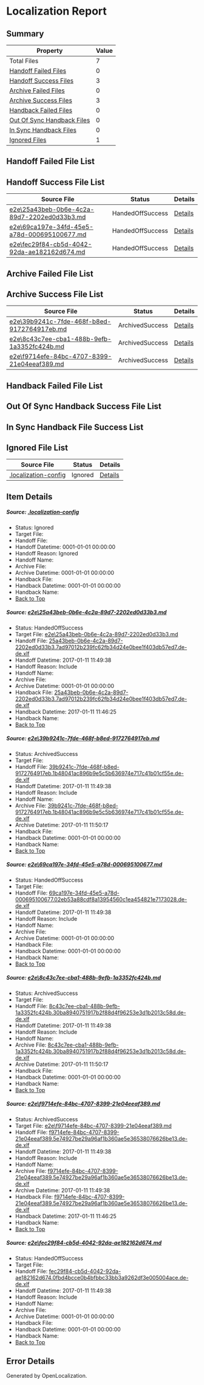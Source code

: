 # <a name='report-top'></a> Localization Report

## Summary
 Property | Value 
 -------- | ----- 
 Total Files | 7
[ Handoff Failed Files ](#handoff-failed-list)| 0
[ Handoff Success Files ](#handoff-success-list)| 3
[ Archive Failed Files ](#archive-failed-list)| 0
[ Archive Success Files ](#archive-success-list)| 3
[ Handback Failed Files ](#handback-failed-list)| 0
[ Out Of Sync Handback Files ](#outofsync-handback-success-list)| 0
[ In Sync Handback Files ](#insync-handback-success-list)| 0
[ Ignored Files ](#ignored-list)| 1

## <a name='handoff-failed-list'></a> Handoff Failed File List

## <a name='handoff-success-list'></a> Handoff Success File List
 Source File | Status | Details 
 ----------- | ------ | ------- 
 [e2e\25a43beb-0b6e-4c2a-89d7-2202ed0d33b3.md](https://github.com/OpenLocalizationTestOrg/ol-test0/blob/9834597538c2baff447d17feec06e7183560b120/e2e/25a43beb-0b6e-4c2a-89d7-2202ed0d33b3.md) | HandedOffSuccess | [Details](#180678b465a3f709d094d59a5ae5e3f6dccf703e1)
 [e2e\69ca197e-34fd-45e5-a78d-000695100677.md](https://github.com/OpenLocalizationTestOrg/ol-test0/blob/369c5e61c4ec227657252acbadec940f51572855/e2e/69ca197e-34fd-45e5-a78d-000695100677.md) | HandedOffSuccess | [Details](#bd66a9efe032719345b8918c62377a9595f74a993)
 [e2e\fec29f84-cb5d-4042-92da-ae182162d674.md](https://github.com/OpenLocalizationTestOrg/ol-test0/blob/1610f1ae9273c70dbcd3d53422a1df2b693a6c5b/e2e/fec29f84-cb5d-4042-92da-ae182162d674.md) | HandedOffSuccess | [Details](#4867e38be2a060d0f14743696a35a7418f69659e6)

## <a name='archive-failed-list'></a> Archive Failed File List

## <a name='archive-success-list'></a> Archive Success File List
 Source File | Status | Details 
 ----------- | ------ | ------- 
 [e2e\39b9241c-7fde-468f-b8ed-9172764917eb.md](https://github.com/OpenLocalizationTestOrg/ol-test0/blob/0b411ed6017aa34fb03d3bdca1bbcbc83c5d83a3/e2e/39b9241c-7fde-468f-b8ed-9172764917eb.md) | ArchivedSuccess | [Details](#92c164199b73beb64e5c3803388ec55f2b1ed9e72)
 [e2e\8c43c7ee-cba1-488b-9efb-1a3352fc424b.md](https://github.com/OpenLocalizationTestOrg/ol-test0/blob/0b411ed6017aa34fb03d3bdca1bbcbc83c5d83a3/e2e/8c43c7ee-cba1-488b-9efb-1a3352fc424b.md) | ArchivedSuccess | [Details](#bd1c4ba2874d661d953f9a88e21787475f1cc0604)
 [e2e\f9714efe-84bc-4707-8399-21e04eeaf389.md](https://github.com/OpenLocalizationTestOrg/ol-test0/blob/475076d78d90a156a5719bf9fce010e6636c2997/e2e/f9714efe-84bc-4707-8399-21e04eeaf389.md) | ArchivedSuccess | [Details](#875f279ef2b48bebf6114baa75f35bf2bf5a303a5)

## <a name='handback-failed-list'></a> Handback Failed File List

## <a name='outofsync-handback-success-list'></a> Out Of Sync Handback Success File List

## <a name='insync-handback-success-list'></a> In Sync Handback File Success List

## <a name='ignored-list'></a> Ignored File List
 Source File | Status | Details 
 ----------- | ------ | ------- 
 [.localization-config](https://github.com/OpenLocalizationTestOrg/ol-test0/blob/0b411ed6017aa34fb03d3bdca1bbcbc83c5d83a3/.localization-config) | Ignored | [Details](#cb0632cf59c1387fc1742bfb9fa3c47f87e2e5c90)

## Item Details
##### <a name='cb0632cf59c1387fc1742bfb9fa3c47f87e2e5c90'></a> Source: [.localization-config](https://github.com/OpenLocalizationTestOrg/ol-test0/blob/0b411ed6017aa34fb03d3bdca1bbcbc83c5d83a3/.localization-config)
* Status: Ignored
* Target File: 
* Handoff File: 
* Handoff Datetime: 0001-01-01 00:00:00
* Handoff Reason: Ignored
* Handoff Name: 
* Archive File: 
* Archive Datetime: 0001-01-01 00:00:00
* Handback File: 
* Handback Datetime: 0001-01-01 00:00:00
* Handback Name: 
* [Back to Top](#report-top)

##### <a name='180678b465a3f709d094d59a5ae5e3f6dccf703e1'></a> Source: [e2e\25a43beb-0b6e-4c2a-89d7-2202ed0d33b3.md](https://github.com/OpenLocalizationTestOrg/ol-test0/blob/9834597538c2baff447d17feec06e7183560b120/e2e/25a43beb-0b6e-4c2a-89d7-2202ed0d33b3.md)
* Status: HandedOffSuccess
* Target File: [e2e\25a43beb-0b6e-4c2a-89d7-2202ed0d33b3.md](https://github.com/OpenLocalizationTestOrg/ol-test0-dede/blob/ee6dfece06aea0a9b2d69aa30aedb272abb971ad/e2e/25a43beb-0b6e-4c2a-89d7-2202ed0d33b3.md)
* Handoff File: [25a43beb-0b6e-4c2a-89d7-2202ed0d33b3.7ad97012b239fc62fb34d24e0bee1f403db57ed7.de-de.xlf](https://github.com/OpenLocalizationTestOrg/ol-test0-handoff/blob/efd37d9698e5de3326c50f8ad4d3b9e5e87bd3b4/ol-handoff/OpenLocalizationTestOrg/ol-test0-dede/shujia/ht/25a43beb-0b6e-4c2a-89d7-2202ed0d33b3.7ad97012b239fc62fb34d24e0bee1f403db57ed7.de-de.xlf)
* Handoff Datetime: 2017-01-11 11:49:38
* Handoff Reason: Include
* Handoff Name: 
* Archive File: 
* Archive Datetime: 0001-01-01 00:00:00
* Handback File: [25a43beb-0b6e-4c2a-89d7-2202ed0d33b3.7ad97012b239fc62fb34d24e0bee1f403db57ed7.de-de.xlf](https://github.com/OpenLocalizationTestOrg/ol-test0-handback/blob/18216b23a2c30936054701d5bcdc6ee309a32160/ol-handback/OpenLocalizationTestOrg/ol-test0-dede/shujia/mt/25a43beb-0b6e-4c2a-89d7-2202ed0d33b3.7ad97012b239fc62fb34d24e0bee1f403db57ed7.de-de.xlf)
* Handback Datetime: 2017-01-11 11:46:25
* Handback Name: 
* [Back to Top](#report-top)

##### <a name='92c164199b73beb64e5c3803388ec55f2b1ed9e72'></a> Source: [e2e\39b9241c-7fde-468f-b8ed-9172764917eb.md](https://github.com/OpenLocalizationTestOrg/ol-test0/blob/0b411ed6017aa34fb03d3bdca1bbcbc83c5d83a3/e2e/39b9241c-7fde-468f-b8ed-9172764917eb.md)
* Status: ArchivedSuccess
* Target File: 
* Handoff File: [39b9241c-7fde-468f-b8ed-9172764917eb.1b48041ac896b9e5c5b636974e717c41b01cf55e.de-de.xlf](https://github.com/OpenLocalizationTestOrg/ol-test0-handoff/blob/efd37d9698e5de3326c50f8ad4d3b9e5e87bd3b4/ol-handoff/OpenLocalizationTestOrg/ol-test0-dede/shujia/ht/39b9241c-7fde-468f-b8ed-9172764917eb.1b48041ac896b9e5c5b636974e717c41b01cf55e.de-de.xlf)
* Handoff Datetime: 2017-01-11 11:49:38
* Handoff Reason: Include
* Handoff Name: 
* Archive File: [39b9241c-7fde-468f-b8ed-9172764917eb.1b48041ac896b9e5c5b636974e717c41b01cf55e.de-de.xlf](https://github.com/OpenLocalizationTestOrg/ol-test0-handoff/blob/7e66973cb3c69da66aeee9cf5eac470290e4e0bd/ol-archive/OpenLocalizationTestOrg/ol-test0-dede/shujia/ht/39b9241c-7fde-468f-b8ed-9172764917eb.1b48041ac896b9e5c5b636974e717c41b01cf55e.de-de.xlf)
* Archive Datetime: 2017-01-11 11:50:17
* Handback File: 
* Handback Datetime: 0001-01-01 00:00:00
* Handback Name: 
* [Back to Top](#report-top)

##### <a name='bd66a9efe032719345b8918c62377a9595f74a993'></a> Source: [e2e\69ca197e-34fd-45e5-a78d-000695100677.md](https://github.com/OpenLocalizationTestOrg/ol-test0/blob/369c5e61c4ec227657252acbadec940f51572855/e2e/69ca197e-34fd-45e5-a78d-000695100677.md)
* Status: HandedOffSuccess
* Target File: 
* Handoff File: [69ca197e-34fd-45e5-a78d-000695100677.02eb53a88cdf8a13954560c1ea454821e7173028.de-de.xlf](https://github.com/OpenLocalizationTestOrg/ol-test0-handoff/blob/efd37d9698e5de3326c50f8ad4d3b9e5e87bd3b4/ol-handoff/OpenLocalizationTestOrg/ol-test0-dede/shujia/ht/69ca197e-34fd-45e5-a78d-000695100677.02eb53a88cdf8a13954560c1ea454821e7173028.de-de.xlf)
* Handoff Datetime: 2017-01-11 11:49:38
* Handoff Reason: Include
* Handoff Name: 
* Archive File: 
* Archive Datetime: 0001-01-01 00:00:00
* Handback File: 
* Handback Datetime: 0001-01-01 00:00:00
* Handback Name: 
* [Back to Top](#report-top)

##### <a name='bd1c4ba2874d661d953f9a88e21787475f1cc0604'></a> Source: [e2e\8c43c7ee-cba1-488b-9efb-1a3352fc424b.md](https://github.com/OpenLocalizationTestOrg/ol-test0/blob/0b411ed6017aa34fb03d3bdca1bbcbc83c5d83a3/e2e/8c43c7ee-cba1-488b-9efb-1a3352fc424b.md)
* Status: ArchivedSuccess
* Target File: 
* Handoff File: [8c43c7ee-cba1-488b-9efb-1a3352fc424b.30ba8940751917b2f88d4f96253e3d1b2013c58d.de-de.xlf](https://github.com/OpenLocalizationTestOrg/ol-test0-handoff/blob/efd37d9698e5de3326c50f8ad4d3b9e5e87bd3b4/ol-handoff/OpenLocalizationTestOrg/ol-test0-dede/shujia/ht/8c43c7ee-cba1-488b-9efb-1a3352fc424b.30ba8940751917b2f88d4f96253e3d1b2013c58d.de-de.xlf)
* Handoff Datetime: 2017-01-11 11:49:38
* Handoff Reason: Include
* Handoff Name: 
* Archive File: [8c43c7ee-cba1-488b-9efb-1a3352fc424b.30ba8940751917b2f88d4f96253e3d1b2013c58d.de-de.xlf](https://github.com/OpenLocalizationTestOrg/ol-test0-handoff/blob/7e66973cb3c69da66aeee9cf5eac470290e4e0bd/ol-archive/OpenLocalizationTestOrg/ol-test0-dede/shujia/ht/8c43c7ee-cba1-488b-9efb-1a3352fc424b.30ba8940751917b2f88d4f96253e3d1b2013c58d.de-de.xlf)
* Archive Datetime: 2017-01-11 11:50:17
* Handback File: 
* Handback Datetime: 0001-01-01 00:00:00
* Handback Name: 
* [Back to Top](#report-top)

##### <a name='875f279ef2b48bebf6114baa75f35bf2bf5a303a5'></a> Source: [e2e\f9714efe-84bc-4707-8399-21e04eeaf389.md](https://github.com/OpenLocalizationTestOrg/ol-test0/blob/475076d78d90a156a5719bf9fce010e6636c2997/e2e/f9714efe-84bc-4707-8399-21e04eeaf389.md)
* Status: ArchivedSuccess
* Target File: [e2e\f9714efe-84bc-4707-8399-21e04eeaf389.md](https://github.com/OpenLocalizationTestOrg/ol-test0-dede/blob/ee6dfece06aea0a9b2d69aa30aedb272abb971ad/e2e/f9714efe-84bc-4707-8399-21e04eeaf389.md)
* Handoff File: [f9714efe-84bc-4707-8399-21e04eeaf389.5e74927be29a96af1b360ae5e36538076626be13.de-de.xlf](https://github.com/OpenLocalizationTestOrg/ol-test0-handoff/blob/efd37d9698e5de3326c50f8ad4d3b9e5e87bd3b4/ol-handoff/OpenLocalizationTestOrg/ol-test0-dede/shujia/ht/f9714efe-84bc-4707-8399-21e04eeaf389.5e74927be29a96af1b360ae5e36538076626be13.de-de.xlf)
* Handoff Datetime: 2017-01-11 11:49:38
* Handoff Reason: Include
* Handoff Name: 
* Archive File: [f9714efe-84bc-4707-8399-21e04eeaf389.5e74927be29a96af1b360ae5e36538076626be13.de-de.xlf](https://github.com/OpenLocalizationTestOrg/ol-test0-handoff/blob/b9404c5a56026400a268f38604565c564411e868/ol-archive/OpenLocalizationTestOrg/ol-test0-dede/shujia/ht/f9714efe-84bc-4707-8399-21e04eeaf389.5e74927be29a96af1b360ae5e36538076626be13.de-de.xlf)
* Archive Datetime: 2017-01-11 11:49:38
* Handback File: [f9714efe-84bc-4707-8399-21e04eeaf389.5e74927be29a96af1b360ae5e36538076626be13.de-de.xlf](https://github.com/OpenLocalizationTestOrg/ol-test0-handback/blob/18216b23a2c30936054701d5bcdc6ee309a32160/ol-handback/OpenLocalizationTestOrg/ol-test0-dede/shujia/mt/f9714efe-84bc-4707-8399-21e04eeaf389.5e74927be29a96af1b360ae5e36538076626be13.de-de.xlf)
* Handback Datetime: 2017-01-11 11:46:25
* Handback Name: 
* [Back to Top](#report-top)

##### <a name='4867e38be2a060d0f14743696a35a7418f69659e6'></a> Source: [e2e\fec29f84-cb5d-4042-92da-ae182162d674.md](https://github.com/OpenLocalizationTestOrg/ol-test0/blob/1610f1ae9273c70dbcd3d53422a1df2b693a6c5b/e2e/fec29f84-cb5d-4042-92da-ae182162d674.md)
* Status: HandedOffSuccess
* Target File: 
* Handoff File: [fec29f84-cb5d-4042-92da-ae182162d674.0fbd4bcce0b4bfbbc33bb3a9262df3e005004ace.de-de.xlf](https://github.com/OpenLocalizationTestOrg/ol-test0-handoff/blob/efd37d9698e5de3326c50f8ad4d3b9e5e87bd3b4/ol-handoff/OpenLocalizationTestOrg/ol-test0-dede/shujia/ht/fec29f84-cb5d-4042-92da-ae182162d674.0fbd4bcce0b4bfbbc33bb3a9262df3e005004ace.de-de.xlf)
* Handoff Datetime: 2017-01-11 11:49:38
* Handoff Reason: Include
* Handoff Name: 
* Archive File: 
* Archive Datetime: 0001-01-01 00:00:00
* Handback File: 
* Handback Datetime: 0001-01-01 00:00:00
* Handback Name: 
* [Back to Top](#report-top)


## Error Details

Generated by OpenLocalization.
